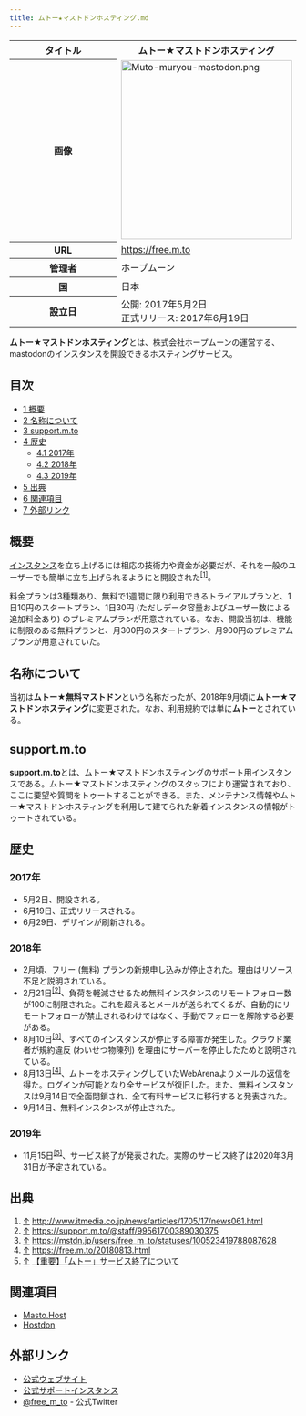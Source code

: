 ```yaml
---
title: ムトー★マストドンホスティング.md
---
```

<div>

<table>
<colgroup>
<col style="width: 50%" />
<col style="width: 50%" />
</colgroup>
<tbody>
<tr class="header">
<th>タイトル</th>
<th>ムトー★マストドンホスティング</th>
</tr>

<tr class="odd">
<th>画像</th>
<td><a href="/%E3%83%95%E3%82%A1%E3%82%A4%E3%83%AB:Muto-muryou-mastodon.png"><img src="/images/thumb/7/77/Muto-muryou-mastodon.png/300px-Muto-muryou-mastodon.png" srcset="/images/thumb/7/77/Muto-muryou-mastodon.png/450px-Muto-muryou-mastodon.png 1.5x, /images/7/77/Muto-muryou-mastodon.png 2x" width="300" height="314" alt="Muto-muryou-mastodon.png" /></a></td>
</tr>
<tr class="even">
<th scope="row">URL</th>
<td><a href="https://free.m.to" rel="nofollow">https://free.m.to</a></td>
</tr>
<tr class="odd">
<th scope="row">管理者</th>
<td>ホープムーン</td>
</tr>
<tr class="even">
<th scope="row">国</th>
<td>日本</td>
</tr>
<tr class="odd">
<th scope="row">設立日</th>
<td>公開: 2017年5月2日<br />
正式リリース: 2017年6月19日</td>
</tr>
</tbody>
</table>

  
**ムトー★マストドンホスティング**とは、株式会社ホープムーンの運営する、mastodonのインスタンスを開設できるホスティングサービス。

<div>

<div lang="ja" dir="ltr">

## 目次

</div>

-   [1 概要](#.E6.A6.82.E8.A6.81)
-   [2 名称について](#.E5.90.8D.E7.A7.B0.E3.81.AB.E3.81.A4.E3.81.84.E3.81.A6)
-   [3 support.m.to](#support.m.to)
-   [4 歴史](#.E6.AD.B4.E5.8F.B2)
    -   [4.1 2017年](#2017.E5.B9.B4)
    -   [4.2 2018年](#2018.E5.B9.B4)
    -   [4.3 2019年](#2019.E5.B9.B4)
-   [5 出典](#.E5.87.BA.E5.85.B8)
-   [6 関連項目](#.E9.96.A2.E9.80.A3.E9.A0.85.E7.9B.AE)
-   [7 外部リンク](#.E5.A4.96.E9.83.A8.E3.83.AA.E3.83.B3.E3.82.AF)

</div>

## 概要

[インスタンス](/%E3%82%A4%E3%83%B3%E3%82%B9%E3%82%BF%E3%83%B3%E3%82%B9 "インスタンス")を立ち上げるには相応の技術力や資金が必要だが、それを一般のユーザーでも簡単に立ち上げられるようにと開設された<sup>[\[1\]](#cite_note-1)</sup>。

料金プランは3種類あり、無料で1週間に限り利用できるトライアルプランと、1日10円のスタートプラン、1日30円 (ただしデータ容量およびユーザー数による追加料金あり) のプレミアムプランが用意されている。なお、開設当初は、機能に制限のある無料プランと、月300円のスタートプラン、月900円のプレミアムプランが用意されていた。

## 名称について

当初は**ムトー★無料マストドン**という名称だったが、2018年9月頃に**ムトー★マストドンホスティング**に変更された。なお、利用規約では単に**ムトー**とされている。

## support.m.to

**support.m.to**とは、ムトー★マストドンホスティングのサポート用インスタンスである。ムトー★マストドンホスティングのスタッフにより運営されており、ここに要望や質問をトゥートすることができる。また、メンテナンス情報やムトー★マストドンホスティングを利用して建てられた新着インスタンスの情報がトゥートされている。

## 歴史

### 2017年

-   5月2日、開設される。
-   6月19日、正式リリースされる。
-   6月29日、デザインが刷新される。

### 2018年

-   2月頃、フリー (無料) プランの新規申し込みが停止された。理由はリソース不足と説明されている。
-   2月21日<sup>[\[2\]](#cite_note-2)</sup>、負荷を軽減させるため無料インスタンスのリモートフォロー数が100に制限された。これを超えるとメールが送られてくるが、自動的にリモートフォローが禁止されるわけではなく、手動でフォローを解除する必要がある。
-   8月10日<sup>[\[3\]](#cite_note-3)</sup>、すべてのインスタンスが停止する障害が発生した。クラウド業者が規約違反 (わいせつ物陳列) を理由にサーバーを停止したためと説明されている。
-   8月13日<sup>[\[4\]](#cite_note-4)</sup>、ムトーをホスティングしていたWebArenaよりメールの返信を得た。ログインが可能となり全サービスが復旧した。また、無料インスタンスは9月14日で全面閉鎖され、全て有料サービスに移行すると発表された。
-   9月14日、無料インスタンスが停止された。

### 2019年

-   11月15日<sup>[\[5\]](#cite_note-5)</sup>、サービス終了が発表された。実際のサービス終了は2020年3月31日が予定されている。

## 出典

<div>

1.  [↑](#cite_ref-1) <a href="http://www.itmedia.co.jp/news/articles/1705/17/news061.html" rel="nofollow">http://www.itmedia.co.jp/news/articles/1705/17/news061.html</a>
2.  [↑](#cite_ref-2) <a href="https://support.m.to/@staff/99561700389030375" rel="nofollow">https://support.m.to/@staff/99561700389030375</a>
3.  [↑](#cite_ref-3) <a href="https://mstdn.jp/users/free_m_to/statuses/100523419788087628" rel="nofollow">https://mstdn.jp/users/free_m_to/statuses/100523419788087628</a>
4.  [↑](#cite_ref-4) <a href="https://free.m.to/20180813.html" rel="nofollow">https://free.m.to/20180813.html</a>
5.  [↑](#cite_ref-5) <a href="https://free.m.to/20191105.html" rel="nofollow">【重要】「ムトー」サービス終了について</a>

</div>

## 関連項目

-   [Masto.Host](/Masto.Host "Masto.Host")
-   [Hostdon](/Hostdon "Hostdon")

## 外部リンク

-   <a href="https://free.m.to" rel="nofollow">公式ウェブサイト</a>
-   <a href="https://support.m.to" rel="nofollow">公式サポートインスタンス</a>
-   <a href="https://twitter.com/free_m_to" rel="nofollow">@free_m_to</a> - 公式Twitter

</div>
